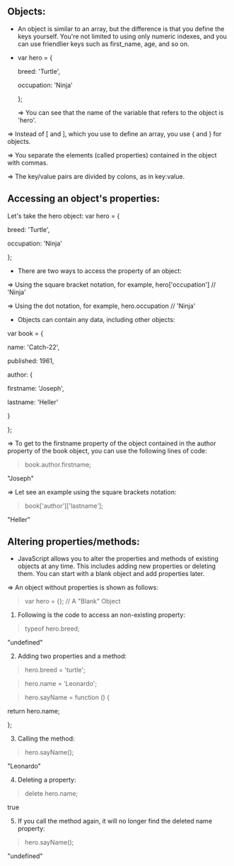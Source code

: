 ## Objects:

* An object is similar to an array, but the difference is that you define the keys yourself. You're not
limited to using only numeric indexes, and you can use friendlier keys such as first_name, age, and so on.

* var hero = {

   breed: 'Turtle',

  occupation: 'Ninja'

  };

  => You can see that the name of the variable that refers to the object is 'hero'.

=> Instead of [ and ], which you use to define an array, you use { and } for objects.

=> You separate the elements (called properties) contained in the object with commas.

=> The key/value pairs are divided by colons, as in key:value.

## Accessing an object's properties:
Let's take the hero object:
var hero = {

breed: 'Turtle',

occupation: 'Ninja'

};


* There are two ways to access the property of an object:

=> Using the square bracket notation, for example, hero['occupation']  // 'Ninja'

=> Using the dot notation, for example, hero.occupation  // 'Ninja'

* Objects can contain any data, including other objects:

var book = {

name: 'Catch-22',

published: 1961,

author: {

firstname: 'Joseph',

lastname: 'Heller'

}

};

=> To get to the firstname property of the object contained in the author property of the book
object, you can use the following lines of code:
> book.author.firstname;

"Joseph"

=> Let see an example using the square brackets notation:

> book['author']['lastname'];

"Heller"

## Altering properties/methods:

* JavaScript allows you to alter the properties and methods of existing objects at any time. This
includes adding new properties or deleting them. You can start with a blank object and add
properties later.

=> An object without properties is shown as follows:

> var hero = {};  // A "Blank" Object

1. Following is the code to access an non-existing property:

> typeof hero.breed;

"undefined"

2. Adding two properties and a method:

> hero.breed = 'turtle';

> hero.name = 'Leonardo';

> hero.sayName = function () {

return hero.name;

};

3. Calling the method:

> hero.sayName();

"Leonardo"

4. Deleting a property:

> delete hero.name;

true

5. If you call the method again, it will no longer find the deleted name property:

> hero.sayName();

"undefined"

